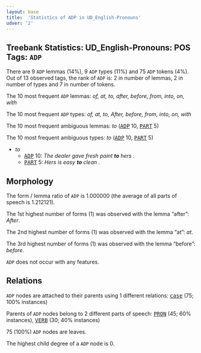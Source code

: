 ```yaml
---
layout: base
title:  'Statistics of ADP in UD_English-Pronouns'
udver: '2'
---
```


## Treebank Statistics: UD_English-Pronouns: POS Tags: `ADP`

There are 9 `ADP` lemmas (14%), 9 `ADP` types (11%) and 75 `ADP` tokens (4%).
Out of 13 observed tags, the rank of `ADP` is: 2 in number of lemmas, 2 in number of types and 7 in number of tokens.

The 10 most frequent `ADP` lemmas: <em>of, at, to, after, before, from, into, on, with</em>

The 10 most frequent `ADP` types:  <em>of, at, to, After, before, from, into, on, with</em>

The 10 most frequent ambiguous lemmas: <em>to</em> (<tt><a href="en_pronouns-pos-ADP.html">ADP</a></tt> 10, <tt><a href="en_pronouns-pos-PART.html">PART</a></tt> 5)

The 10 most frequent ambiguous types:  <em>to</em> (<tt><a href="en_pronouns-pos-ADP.html">ADP</a></tt> 10, <tt><a href="en_pronouns-pos-PART.html">PART</a></tt> 5)


* <em>to</em>
  * <tt><a href="en_pronouns-pos-ADP.html">ADP</a></tt> 10: <em>The dealer gave fresh paint <b>to</b> hers .</em>
  * <tt><a href="en_pronouns-pos-PART.html">PART</a></tt> 5: <em>Hers is easy <b>to</b> clean .</em>

## Morphology

The form / lemma ratio of `ADP` is 1.000000 (the average of all parts of speech is 1.212121).

The 1st highest number of forms (1) was observed with the lemma “after”: <em>After</em>.

The 2nd highest number of forms (1) was observed with the lemma “at”: <em>at</em>.

The 3rd highest number of forms (1) was observed with the lemma “before”: <em>before</em>.

`ADP` does not occur with any features.


## Relations

`ADP` nodes are attached to their parents using 1 different relations: <tt><a href="en_pronouns-dep-case.html">case</a></tt> (75; 100% instances)

Parents of `ADP` nodes belong to 2 different parts of speech: <tt><a href="en_pronouns-pos-PRON.html">PRON</a></tt> (45; 60% instances), <tt><a href="en_pronouns-pos-VERB.html">VERB</a></tt> (30; 40% instances)

75 (100%) `ADP` nodes are leaves.

The highest child degree of a `ADP` node is 0.

